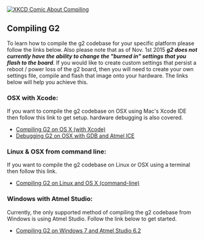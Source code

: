 [![XKCD Comic About Compiling](http://imgs.xkcd.com/comics/compiling.png)](http://xkcd.com/303/)
## Compiling G2
To learn how to compile the g2 codebase for your specific platform please follow the links below.  Also please note that as of Nov. 1st 2015 ***g2 does not currently have the ability to change the "burned in" settings that you flash to the board***.  If you would like to create custom settings that persist a reboot / power loss of the g2 board, then you will need to create your own settings file, compile and flash that image onto your hardware.  The links below will help you achieve this.

### OSX with Xcode:
If you want to compile the g2 codebase on OSX using Mac's Xcode IDE then follow this link to get setup. hardware debugging is also covered.
* [Compiling G2 on OS X (with Xcode)](Compiling-G2-on-OS-X-(with-Xcode))
* [Debugging G2 on OSX with GDB and Atmel ICE](Debugging-G2-on-OSX-with-GDB-and-Atmel-ICE)

### Linux & OSX from command line:
If you want to compile the g2 codebase on Linux or OSX using a terminal then follow this link.
* [Compiling G2 on Linux and OS X (command-line)](Compiling-G2-on-Linux-and-OS-X-(command-line))

### Windows with Atmel Studio:
Currently, the only supported method of compiling the g2 codebase from Windows is using Atmel Studio.  Follow the link below to get started.
* [Compiling G2 on Windows 7 and Atmel Studio 6.2](Compiling-G2-on-Windows-7-and-Atmel-Studio-6.2)

